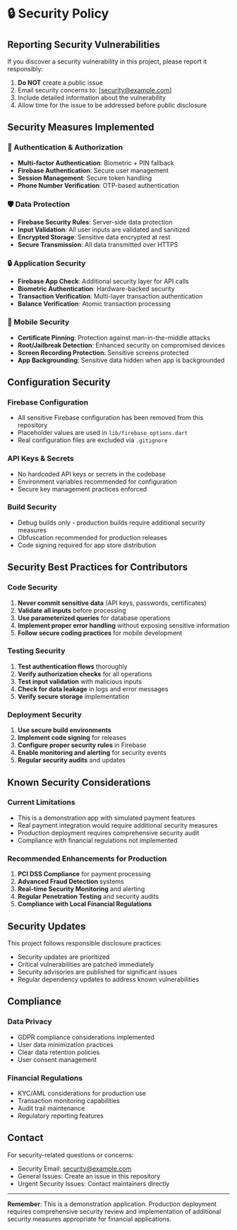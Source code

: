 # 🔒 Security Policy

## Reporting Security Vulnerabilities

If you discover a security vulnerability in this project, please report it responsibly:

1. **Do NOT** create a public issue
2. Email security concerns to: [security@example.com]
3. Include detailed information about the vulnerability
4. Allow time for the issue to be addressed before public disclosure

## Security Measures Implemented

### 🔐 Authentication & Authorization
- **Multi-factor Authentication**: Biometric + PIN fallback
- **Firebase Authentication**: Secure user management
- **Session Management**: Secure token handling
- **Phone Number Verification**: OTP-based authentication

### 🛡️ Data Protection
- **Firebase Security Rules**: Server-side data protection
- **Input Validation**: All user inputs are validated and sanitized
- **Encrypted Storage**: Sensitive data encrypted at rest
- **Secure Transmission**: All data transmitted over HTTPS

### 🔒 Application Security
- **Firebase App Check**: Additional security layer for API calls
- **Biometric Authentication**: Hardware-backed security
- **Transaction Verification**: Multi-layer transaction authentication
- **Balance Verification**: Atomic transaction processing

### 📱 Mobile Security
- **Certificate Pinning**: Protection against man-in-the-middle attacks
- **Root/Jailbreak Detection**: Enhanced security on compromised devices
- **Screen Recording Protection**: Sensitive screens protected
- **App Backgrounding**: Sensitive data hidden when app is backgrounded

## Configuration Security

### Firebase Configuration
- All sensitive Firebase configuration has been removed from this repository
- Placeholder values are used in `lib/firebase_options.dart`
- Real configuration files are excluded via `.gitignore`

### API Keys & Secrets
- No hardcoded API keys or secrets in the codebase
- Environment variables recommended for configuration
- Secure key management practices enforced

### Build Security
- Debug builds only - production builds require additional security measures
- Obfuscation recommended for production releases
- Code signing required for app store distribution

## Security Best Practices for Contributors

### Code Security
1. **Never commit sensitive data** (API keys, passwords, certificates)
2. **Validate all inputs** before processing
3. **Use parameterized queries** for database operations
4. **Implement proper error handling** without exposing sensitive information
5. **Follow secure coding practices** for mobile development

### Testing Security
1. **Test authentication flows** thoroughly
2. **Verify authorization checks** for all operations
3. **Test input validation** with malicious inputs
4. **Check for data leakage** in logs and error messages
5. **Verify secure storage** implementation

### Deployment Security
1. **Use secure build environments**
2. **Implement code signing** for releases
3. **Configure proper security rules** in Firebase
4. **Enable monitoring and alerting** for security events
5. **Regular security audits** and updates

## Known Security Considerations

### Current Limitations
- This is a demonstration app with simulated payment features
- Real payment integration would require additional security measures
- Production deployment requires comprehensive security audit
- Compliance with financial regulations not implemented

### Recommended Enhancements for Production
1. **PCI DSS Compliance** for payment processing
2. **Advanced Fraud Detection** systems
3. **Real-time Security Monitoring** and alerting
4. **Regular Penetration Testing** and security audits
5. **Compliance with Local Financial Regulations**

## Security Updates

This project follows responsible disclosure practices:
- Security updates are prioritized
- Critical vulnerabilities are patched immediately
- Security advisories are published for significant issues
- Regular dependency updates to address known vulnerabilities

## Compliance

### Data Privacy
- GDPR compliance considerations implemented
- User data minimization practices
- Clear data retention policies
- User consent management

### Financial Regulations
- KYC/AML considerations for production use
- Transaction monitoring capabilities
- Audit trail maintenance
- Regulatory reporting features

## Contact

For security-related questions or concerns:
- Security Email: security@example.com
- General Issues: Create an issue in this repository
- Urgent Security Issues: Contact maintainers directly

---

**Remember**: This is a demonstration application. Production deployment requires comprehensive security review and implementation of additional security measures appropriate for financial applications.
